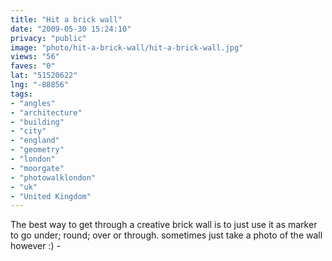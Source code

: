 ```yaml
---
title: "Hit a brick wall"
date: "2009-05-30 15:24:10"
privacy: "public"
image: "photo/hit-a-brick-wall/hit-a-brick-wall.jpg"
views: "56"
faves: "0"
lat: "51520622"
lng: "-88856"
tags:
- "angles"
- "architecture"
- "building"
- "city"
- "england"
- "geometry"
- "london"
- "moorgate"
- "photowalklondon"
- "uk"
- "United Kingdom"
---
```

The best way to get through a creative brick wall is to just use it as marker to go under; round; over or through. sometimes just take a photo of the wall however :) - <a href="/photos/2009/05/30/hit-a-brick-wall"></a>
